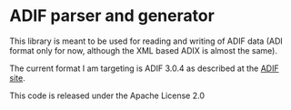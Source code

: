 # ADIF parser and generator

This library is meant to be used for reading and writing of ADIF data (ADI format only for now, although the XML based ADIX is almost the same).

The current format I am targeting is ADIF 3.0.4 as described at the [ADIF site](http://www.adif.org/304/ADIF_304.htm).

This code is released under the Apache License 2.0

